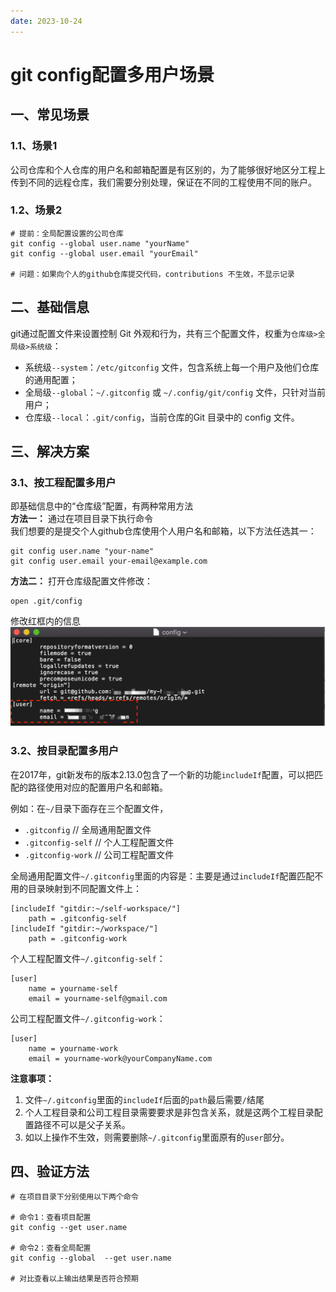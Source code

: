 ```yaml
---
date: 2023-10-24
---
```


# git config配置多用户场景
## 一、常见场景
### 1.1、场景1
公司仓库和个人仓库的用户名和邮箱配置是有区别的，为了能够很好地区分工程上传到不同的远程仓库，我们需要分别处理，保证在不同的工程使用不同的账户。
### 1.2、场景2
```shell
# 提前：全局配置设置的公司仓库
git config --global user.name "yourName"
git config --global user.email "yourEmail"

# 问题：如果向个人的github仓库提交代码，contributions 不生效，不显示记录

```

## 二、基础信息
git通过配置文件来设置控制 Git 外观和行为，共有三个配置文件，权重为`仓库级>全局级>系统级`：

- 系统级`--system`：`/etc/gitconfig` 文件，包含系统上每一个用户及他们仓库的通用配置；
- 全局级`--global`：`~/.gitconfig` 或 `~/.config/git/config` 文件，只针对当前用户；
- 仓库级`--local`：`.git/config`，当前仓库的Git 目录中的 config 文件。

## 三、解决方案
### 3.1、按工程配置多用户
即基础信息中的“仓库级”配置，有两种常用方法<br />**方法一：** 通过在项目目录下执行命令<br />我们想要的是提交个人github仓库使用个人用户名和邮箱，以下方法任选其一：
```shell
git config user.name "your-name"
git config user.email your-email@example.com
```
**方法二：** 打开仓库级配置文件修改：
```shell
open .git/config
```
修改红框内的信息<br />![image.png](./1698161769933-0.png)

### 3.2、按目录配置多用户
在2017年，git新发布的版本2.13.0包含了一个新的功能`includeIf`配置，可以把匹配的路径使用对应的配置用户名和邮箱。

例如：在`~/`目录下面存在三个配置文件，

- `.gitconfig` // 全局通用配置文件
- `.gitconfig-self` // 个人工程配置文件
- `.gitconfig-work` // 公司工程配置文件

全局通用配置文件`~/.gitconfig`里面的内容是：主要是通过`includeIf`配置匹配不用的目录映射到不同配置文件上：
```git
[includeIf "gitdir:~/self-workspace/"]
    path = .gitconfig-self
[includeIf "gitdir:~/workspace/"]
    path = .gitconfig-work
```

个人工程配置文件`~/.gitconfig-self`：
```git
[user]
	name = yourname-self
	email = yourname-self@gmail.com
```

公司工程配置文件`~/.gitconfig-work`：
```git
[user]
	name = yourname-work
	email = yourname-work@yourCompanyName.com
```

**注意事项：**

1. 文件`~/.gitconfig`里面的`includeIf`后面的`path`最后需要`/`结尾
2. 个人工程目录和公司工程目录需要要求是非包含关系，就是这两个工程目录配置路径不可以是父子关系。
3. 如以上操作不生效，则需要删除`~/.gitconfig`里面原有的`user`部分。
## 四、验证方法
```shell
# 在项目目录下分别使用以下两个命令

# 命令1：查看项目配置
git config --get user.name

# 命令2：查看全局配置
git config --global  --get user.name

# 对比查看以上输出结果是否符合预期

```

